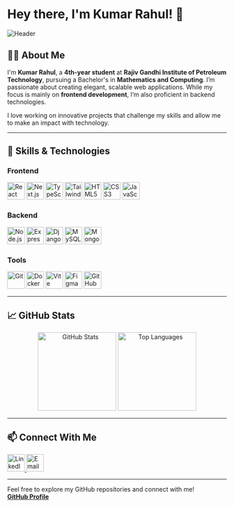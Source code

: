 # Hey there, I'm Kumar Rahul! 👋

![Header](https://user-images.githubusercontent.com/your-image-link-here)

## 👨‍💻 About Me

I'm **Kumar Rahul**, a **4th-year student** at **Rajiv Gandhi Institute of Petroleum Technology**, pursuing a Bachelor's in **Mathematics and Computing**. I’m passionate about creating elegant, scalable web applications. While my focus is mainly on **frontend development**, I’m also proficient in backend technologies.

I love working on innovative projects that challenge my skills and allow me to make an impact with technology. 

---

## 🚀 Skills & Technologies

### Frontend
<p align="left">
  <img src="https://img.icons8.com/color/48/000000/react-native.png" alt="React" height="40"/>
  <img src="https://img.icons8.com/ios-filled/50/000000/nextjs.png" alt="Next.js" height="40"/>
  <img src="https://img.icons8.com/color/48/000000/typescript.png" alt="TypeScript" height="40"/>
  <img src="https://img.icons8.com/color/48/000000/tailwindcss.png" alt="Tailwind CSS" height="40"/>
  <img src="https://img.icons8.com/color/48/000000/html-5--v1.png" alt="HTML5" height="40"/>
  <img src="https://img.icons8.com/color/48/000000/css3.png" alt="CSS3" height="40"/>
  <img src="https://img.icons8.com/color/48/000000/javascript.png" alt="JavaScript" height="40"/>
</p>

### Backend
<p align="left">
  <img src="https://img.icons8.com/color/48/000000/nodejs.png" alt="Node.js" height="40"/>
  <img src="https://img.icons8.com/color/48/000000/express.png" alt="Express.js" height="40"/>
  <img src="https://img.icons8.com/color/48/000000/django.png" alt="Django" height="40"/>
  <img src="https://img.icons8.com/color/48/000000/mysql-logo.png" alt="MySQL" height="40"/>
  <img src="https://img.icons8.com/color/48/000000/mongodb.png" alt="MongoDB" height="40"/>
</p>

### Tools
<p align="left">
  <img src="https://img.icons8.com/color/48/000000/git.png" alt="Git" height="40"/>
  <img src="https://img.icons8.com/color/48/000000/docker.png" alt="Docker" height="40"/>
  <img src="https://img.icons8.com/color/48/000000/vite.png" alt="Vite" height="40"/>
  <img src="https://img.icons8.com/color/48/000000/figma.png" alt="Figma" height="40"/>
  <img src="https://img.icons8.com/color/48/000000/github.png" alt="GitHub" height="40"/>
</p>

---

## 📈 GitHub Stats
<p align="center">
  <img src="https://github-readme-stats.vercel.app/api?username=krRahul2002&show_icons=true&theme=radical" alt="GitHub Stats" height="180"/>
  <img src="https://github-readme-stats.vercel.app/api/top-langs/?username=krRahul2002&layout=compact&theme=radical" alt="Top Languages" height="180"/>
</p>

---

## 📫 Connect With Me
<p align="left">
  <a href="https://www.linkedin.com/in/your-linkedin-url/" target="_blank">
    <img src="https://img.icons8.com/color/48/000000/linkedin.png" alt="LinkedIn" height="40"/>
  </a>
  <a href="mailto:your-email@example.com">
    <img src="https://img.icons8.com/color/48/000000/gmail.png" alt="Email" height="40"/>
  </a>
</p>

---

Feel free to explore my GitHub repositories and connect with me!  
**[GitHub Profile](https://github.com/krRahul2002)**

